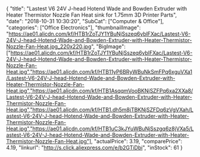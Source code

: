 {
	"title": "Lastest V6 24V J-head Hotend Wade and Bowden Extruder with Heater Thermistor Nozzle Fan Heat sink for 1.75mm 3D Printer Parts",
	"date": "2018-10-31 10:30:20",
	"SubCat": ["Computer & Office"],
	"categories": ["Office Electronics"],
	"thumbnailImage": "https://ae01.alicdn.com/kf/HTB1rZoTJY1YBuNjSszeq6yblFXac/Lastest-V6-24V-J-head-Hotend-Wade-and-Bowden-Extruder-with-Heater-Thermistor-Nozzle-Fan-Heat.jpg_220x220.jpg",
	"BigImage": ["https://ae01.alicdn.com/kf/HTB1rZoTJY1YBuNjSszeq6yblFXac/Lastest-V6-24V-J-head-Hotend-Wade-and-Bowden-Extruder-with-Heater-Thermistor-Nozzle-Fan-Heat.jpg","https://ae01.alicdn.com/kf/HTB11yP6BRyWBuNkSmFPq6xguVXa1/Lastest-V6-24V-J-head-Hotend-Wade-and-Bowden-Extruder-with-Heater-Thermistor-Nozzle-Fan-Heat.jpg","https://ae01.alicdn.com/kf/HTB1AsqqmVooBKNjSZFPq6xa2XXa8/Lastest-V6-24V-J-head-Hotend-Wade-and-Bowden-Extruder-with-Heater-Thermistor-Nozzle-Fan-Heat.jpg","https://ae01.alicdn.com/kf/HTB1.dh5m8jTBKNjSZFDq6zVgVXah/Lastest-V6-24V-J-head-Hotend-Wade-and-Bowden-Extruder-with-Heater-Thermistor-Nozzle-Fan-Heat.jpg","https://ae01.alicdn.com/kf/HTB1uC3kJYuWBuNjSszgq6z8jVXa5/Lastest-V6-24V-J-head-Hotend-Wade-and-Bowden-Extruder-with-Heater-Thermistor-Nozzle-Fan-Heat.jpg"],
	"actualPrice": 3.19,
	"comparePrice": 4.19,
	"linkurl": "http://s.click.aliexpress.com/e/b2GTiDbi",
	"inStock": 61
}
